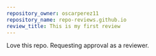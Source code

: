 ```yaml
---
repository_owner: oscarperez11
repository_name: repo-reviews.github.io
review_title: This is my first review
---
```

Love this repo. Requesting approval as a reviewer.
